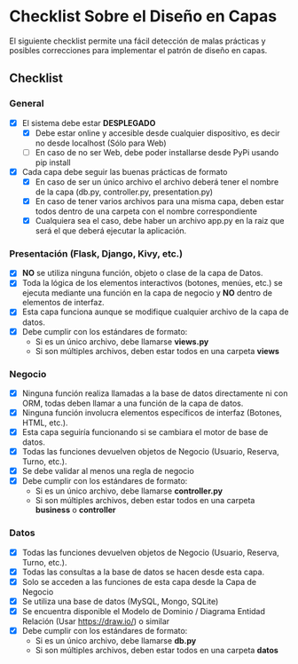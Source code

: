 # Checklist Sobre el Diseño en Capas

El siguiente checklist permite una fácil detección de malas prácticas y posibles correcciones para implementar el patrón de diseño en capas.

## Checklist

### General

- [x] El sistema debe estar **DESPLEGADO**
    - [x] Debe estar online y accesible desde cualquier dispositivo, es decir no desde localhost (Sólo para Web)
    - [ ] En caso de no ser Web, debe poder installarse desde PyPi usando pip install
- [x] Cada capa debe seguir las buenas prácticas de formato
    - [x] En caso de ser un único archivo el archivo deberá tener el nombre de la capa (db.py, controller.py, presentation.py)
    - [x] En caso de tener varios archivos para una misma capa, deben estar todos dentro de una carpeta con el nombre correspondiente
    - [x] Cualquiera sea el caso, debe haber un archivo app.py en la raiz que será el que deberá ejecutar la aplicación.

### Presentación (Flask, Django, Kivy, etc.)

- [x] **NO** se utiliza ninguna función, objeto o clase de la capa de Datos.
- [x] Toda la lógica de los elementos interactivos (botones, menúes, etc.) se ejecuta mediante una función en la capa de negocio y **NO** dentro de elementos de interfaz.
- [x] Esta capa funciona aunque se modifique cualquier archivo de la capa de datos.
- [x] Debe cumplir con los estándares de formato:
    - Si es un único archivo, debe llamarse **views.py**
    - Si son múltiples archivos, deben estar todos en una carpeta **views**

### Negocio

- [x] Ninguna función realiza llamadas a la base de datos directamente ni con ORM, todas deben llamar a una función de la capa de datos.
- [x] Ninguna función involucra elementos específicos de interfaz (Botones, HTML, etc.).
- [x] Esta capa seguiría funcionando si se cambiara el motor de base de datos.
- [x] Todas las funciones devuelven objetos de Negocio (Usuario, Reserva, Turno, etc.).
- [x] Se debe validar al menos una regla de negocio
- [x] Debe cumplir con los estándares de formato:
    - Si es un único archivo, debe llamarse **controller.py**
    - Si son múltiples archivos, deben estar todos en una carpeta **business** o **controller**

### Datos

- [x] Todas las funciones devuelven objetos de Negocio (Usuario, Reserva, Turno, etc.).
- [x] Todas las consultas a la base de datos se hacen desde esta capa.
- [x] Solo se acceden a las funciones de esta capa desde la Capa de Negocio
- [x] Se utiliza una base de datos (MySQL, Mongo, SQLite)
- [x] Se encuentra disponible el Modelo de Dominio / Diagrama Entidad Relación (Usar https://draw.io/) o similar
- [x] Debe cumplir con los estándares de formato:
    - Si es un único archivo, debe llamarse **db.py**
    - Si son múltiples archivos, deben estar todos en una carpeta **datos**
